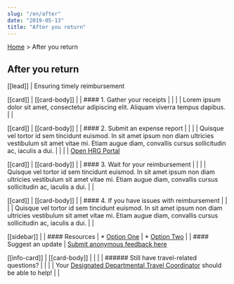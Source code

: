 ```yaml
---
slug: "/en/after"
date: "2019-05-13"
title: "After you return"
---
```


<div classname="fullClass">

[Home](./) > After you return
## After you return

[[lead]]
| Ensuring timely reimbursement

[[card]]
| [[card-body]]
| | #### 1. Gather your receipts
| |
| | Lorem ipsum dolor sit amet, consectetur adipiscing elit. Aliquam viverra tempus dapibus.
| |

[[card]]
| [[card-body]]
| | #### 2. Submit an expense report
| |
| | Quisque vel tortor id sem tincidunt euismod. In sit amet ipsum non diam ultricies vestibulum sit amet vitae mi. Etiam augue diam, convallis cursus sollicitudin ac, iaculis a dui.
| |
| | [Open HRG Portal](/)

[[card]]
| [[card-body]]
| | #### 3. Wait for your reimbursement
| |
| | Quisque vel tortor id sem tincidunt euismod. In sit amet ipsum non diam ultricies vestibulum sit amet vitae mi. Etiam augue diam, convallis cursus sollicitudin ac, iaculis a dui.
| |

[[card]]
| [[card-body]]
| | #### 4. If you have issues with reimbursement
| |
| | Quisque vel tortor id sem tincidunt euismod. In sit amet ipsum non diam ultricies vestibulum sit amet vitae mi. Etiam augue diam, convallis cursus sollicitudin ac, iaculis a dui.
| |

</div>

<div className="splitClass">

[[sidebar]]
|
| #### Resources
| * [Option One](/)
| * [Option Two](/)
|
| #### Suggest an update
| [Submit anonymous feedback here](https://docs.google.com/forms/d/e/1FAIpQLSf9y3VY3ADLpQ4kQLGvOo4cIdEEi5Hs3en-0lWRc4wQeTRheg/viewform)

[[info-card]]
| [[card-body]]
| |
| | ###### Still have travel-related questions?
| |
| | Your [Designated Departmental Travel Coordinator](https://www.tbs-sct.gc.ca/ap/list-liste/dtc-cmv-eng.asp) should be able to help!
| |

</div>
